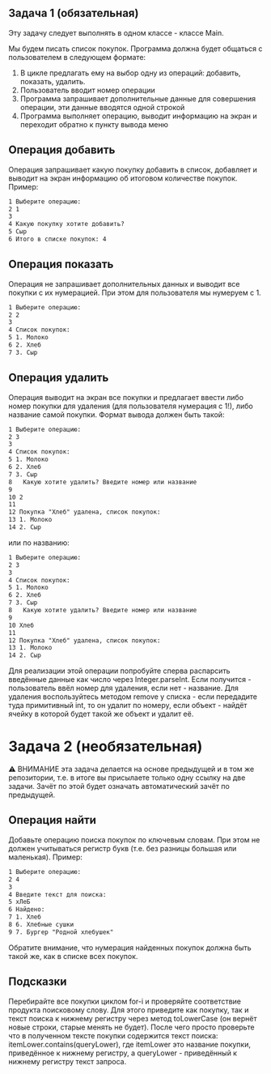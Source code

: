 ## Задача 1 (обязательная)
Эту задачу следует выполнять в одном классе - классе Main.

Мы будем писать список покупок. Программа должна будет общаться с пользователем в следующем формате:

1. В цикле предлагать ему на выбор одну из операций: добавить, показать, удалить.
2. Пользователь вводит номер операции
3. Программа запрашивает дополнительные данные для совершения операции, эти данные вводятся одной строкой
4. Программа выполняет операцию, выводит информацию на экран и переходит обратно к пункту вывода меню

## Операция добавить
Операция запрашивает какую покупку добавить в список, добавляет и выводит на экран информацию об итоговом количестве покупок. Пример:

```xml
1 Выберите операцию:
2 1
3
4 Какую покупку хотите добавить?
5 Сыр
6 Итого в списке покупок: 4
```
## Операция показать
Операция не запрашивает дополнительных данных и выводит все покупки с их нумерацией. При этом для пользователя мы нумеруем с 1.
```xml
1 Выберите операцию:
2 2
3
4 Список покупок:
5 1. Молоко
6 2. Хлеб
7 3. Сыр
```
   ## Операция удалить
   Операция выводит на экран все покупки и предлагает ввести либо номер покупки для удаления (для пользователя нумерация с 1!), либо название самой покупки. Формат вывода должен быть такой:

```xml
1 Выберите операцию:
2 3
3 
4 Список покупок:
5 1. Молоко
6 2. Хлеб
7 3. Сыр
8   Какую хотите удалить? Введите номер или название
9
10 2
11
12 Покупка "Хлеб" удалена, список покупок:
13 1. Молоко
14 2. Сыр
```
   или по названию:
```xml
1 Выберите операцию:
2 3
3
4 Список покупок:
5 1. Молоко
6 2. Хлеб
7 3. Сыр
8   Какую хотите удалить? Введите номер или название
9
10 Хлеб
11
12 Покупка "Хлеб" удалена, список покупок:
13 1. Молоко
14 2. Сыр
```
   Для реализации этой операции попробуйте сперва распарсить введённые данные как число через Integer.parseInt. Если получится - пользователь ввёл номер для удаления, если нет - название. Для удаления воспользуйтесь методом remove у списка - если передадите туда примитивный int, то он удалит по номеру, если объект - найдёт ячейку в которой будет такой же объект и удалит её.

# Задача 2 (необязательная)
⚠️ ВНИМАНИЕ эта задача делается на основе предыдущей и в том же репозитории, т.е. в итоге вы присылаете только одну ссылку на две задачи. Зачёт по этой будет означать автоматический зачёт по предыдущей.

## Операция найти
Добавьте операцию поиска покупок по ключевым словам. При этом не должен учитываться регистр букв (т.е. без разницы большая или маленькая). Пример:
```xml
1 Выберите операцию:
2 4
3
4 Введите текст для поиска:
5 хЛеБ
6 Найдено:
7 1. Хлеб
8 6. Хлебные сушки
9 7. Бургер "Родной хлебушек"
```   
   Обратите внимание, что нумерация найденных покупок должна быть такой же, как в списке всех покупок.

## Подсказки
Перебирайте все покупки циклом for-i и проверяйте соответствие продукта поисковому слову. Для этого приведите как покупку, так и текст поиска к нижнему регистру через метод toLowerCase (он вернёт новые строки, старые менять не будет). После чего просто проверьте что в полученном тексте покупки содержится текст поиска: itemLower.contains(queryLower), где itemLower это название покупки, приведённое к нижнему регистру, а queryLower - приведённый к нижнему регистру текст запроса.